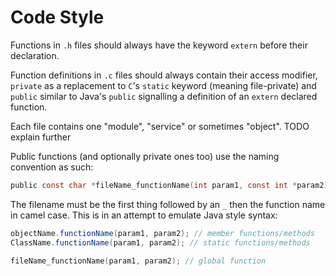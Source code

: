 # Code Style

Functions in `.h` files should always have the keyword `extern` before their declaration.

Function definitions in `.c` files should always contain their access modifier,
`private` as a replacement to `C`'s `static` keyword (meaning file-private) and
`public` similar to Java's `public` signalling a definition of an `extern` declared function.

Each file contains one "module", "service" or sometimes "object". TODO explain further

Public functions (and optionally private ones too) use the naming convention as such:

```c
public const char *fileName_functionName(int param1, const int *param2) {...}
```

The filename must be the first thing followed by an `_` then the function name in camel case.
This is in an attempt to emulate Java style syntax:
```java
objectName.functionName(param1, param2); // member functions/methods
ClassName.functionName(param1, param2); // static functions/methods
```

```c
fileName_functionName(param1, param2); // global function
```
